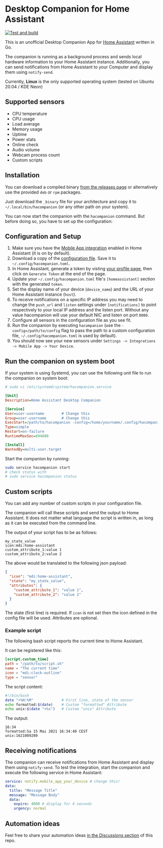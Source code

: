 # Desktop Companion for Home Assistant

[![Test and build](https://github.com/tobias-kuendig/hacompanion/actions/workflows/build.yml/badge.svg)](https://github.com/tobias-kuendig/hacompanion/actions/workflows/build.yml)

This is an unofficial Desktop Companion App for [Home Assistant](https://www.home-assistant.io/) written in Go.

The companion is running as a background process and sends local hardware information to your Home Assistant instance.
Additionally, you can send notifications from Home Assistant to your Computer and display them using `notify-send`.

Currently, **Linux** is the only supported operating system (tested on Ubuntu 20.04 / KDE Neon)


## Supported sensors

* CPU temperature
* CPU usage
* Load average
* Memory usage
* Uptime
* Power stats
* Online check
* Audio volume
* Webcam process count
* Custom scripts

## Installation

You can download a compiled binary [from the releases page](https://github.com/tobias-kuendig/hacompanion/releases) or alternatively use the provided
`deb` or `rpm` packages.

Just download the `_binary` file for your architecture and copy it to `~/.local/bin/hacompanion` (or any other path on your system).

You can now start the companion with the `hacompanion` command. But before doing so, you have to set up
the configuration:

## Configuration and Setup

1. Make sure you have the [Mobile App integration](https://www.home-assistant.io/integrations/mobile_app/) enabled in Home Assistant (it is on by default).
1. Download a copy of the [configuration file](hacompanion.toml). Save it to `~/.config/hacompanion.toml`.
1. In Home Assistant, generate a token by
   visting [your profile page](https://www.home-assistant.io/docs/authentication/#your-account-profile), then click on `Generate Token` at
   the end of the page.
1. Update your `~/.config/hacompanion.toml` file's `[homeassistant]` section with the generated `token`.
1. Set the display name of your device (`device_name`) and the URL of your Home Assistant instance (`host`).
1. To receive notifications on a specific IP address you may need to change the 
`push_url` and `listen` settings under `[notifications]` to point respectively 
to your local IP address and the listen port. Without any value hacompanion will 
use your default NIC and listen on port `8080`.
1. Configure all sensors in the configuration file as you see fit.
1. Run the companion by executing `hacompanion` (use the `-config=/path/to/config` flag to pass the path to a custom configuration
   file, `~/.config/hacompanion.toml` is used by default).
1. You should now see your new sensors under `Settings -> Integrations -> Mobile App -> Your Device`.

## Run the companion on system boot

If your system is using Systemd, you can use the following unit file to run the companion on system boot:

```ini
# sudo vi /etc/systemd/system/hacompanion.service

[Unit]
Description=Home Assistant Desktop Companion

[Service]
User=user-username        # Change this
Group=user-username       # Change this
ExecStart=/path/to/hacompanion -config=/home/yourname/.config/hacompanion.toml # Change this
Type=simple
Restart=on-failure
RuntimeMaxSec=604800

[Install]
WantedBy=multi-user.target
```

Start the companion by running:

```bash
sudo service hacompanion start
# check status with
# sudo service hacompanion status
```

## Custom scripts

You can add any number of custom scripts in your configuration file.

The companion will call these scripts and send the output to Home Assistant. It does not matter what language the script is written in, as
long as it can be executed from the command line.

The output of your script has to be as follows:

```
my_state_value
icon:mdi:home-assistant
custom_attribute_1:value 1
custom_attribute_2:value 2
```

The above would be translated to the following json payload:

```json
{
  "icon": "mdi:home-assistant",
  "state": "my_state_value",
  "attributes": {
    "custom_attribute_1": "value 1",
    "custom_attribute_2": "value 2"
  }
}
```

The state (first line) is required.
If `icon` is not set then the icon defined in the config file will be used.
Attributes are optional.

### Example script

The following bash script reports the current time to Home Assistant.

It can be registered like this:

```toml
[script.custom_time]
path = "/path/to/script.sh"
name = "The current time"
icon = "mdi:clock-outline"
type = "sensor"
```

The script content:

```bash
#!/bin/bash
date "+%H:%M"             # First line, state of the sensor
echo formatted:$(date)    # Custom "formatted" Attribute
echo unix:$(date "+%s")   # Custom "unix" Attribute
```

The output:

```text
16:34
formatted:Sa 15 Mai 2021 16:34:40 CEST
unix:1621089280
```

## Receiving notifications

The companion can receive notifications from Home Assistant and display them using `notify-send`. To test the integration, start the companion
and execute the following service in Home Assistant:

```yaml
service: notify.mobile_app_your_device # change this!
data:
  title: "Message Title"
  message: "Message Body"
  data:
    expire: 4000 # display for 4 seconds
    urgency: normal
```

## Automation ideas

Feel free to share your automation ideas [in the Discussions section](https://github.com/tobias-kuendig/hacompanion/discussions) of this
repo.

